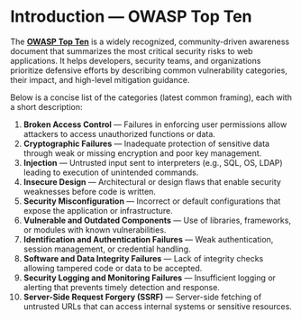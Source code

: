 # Introduction — OWASP Top Ten

The **[OWASP Top Ten](https://owasp.org/www-project-top-ten/)** is a widely recognized, community-driven awareness document that summarizes the most critical security risks to web applications. It helps developers, security teams, and organizations prioritize defensive efforts by describing common vulnerability categories, their impact, and high-level mitigation guidance.

Below is a concise list of the categories (latest common framing), each with a short description:

1. **Broken Access Control** — Failures in enforcing user permissions allow attackers to access unauthorized functions or data.  
2. **Cryptographic Failures** — Inadequate protection of sensitive data through weak or missing encryption and poor key management.  
3. **Injection** — Untrusted input sent to interpreters (e.g., SQL, OS, LDAP) leading to execution of unintended commands.  
4. **Insecure Design** — Architectural or design flaws that enable security weaknesses before code is written.  
5. **Security Misconfiguration** — Incorrect or default configurations that expose the application or infrastructure.  
6. **Vulnerable and Outdated Components** — Use of libraries, frameworks, or modules with known vulnerabilities.  
7. **Identification and Authentication Failures** — Weak authentication, session management, or credential handling.  
8. **Software and Data Integrity Failures** — Lack of integrity checks allowing tampered code or data to be accepted.  
9. **Security Logging and Monitoring Failures** — Insufficient logging or alerting that prevents timely detection and response.  
10. **Server-Side Request Forgery (SSRF)** — Server-side fetching of untrusted URLs that can access internal systems or sensitive resources.
